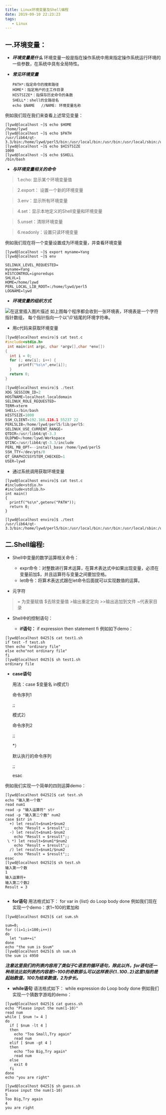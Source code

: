 ```yaml
---
title: Linux环境变量及Shell编程
date: 2019-09-10 22:23:23
tags:
   - Linux
---
```


## 一.环境变量：
   - ***环境变量是什么***
           环境变量一般是指在操作系统中用来指定操作系统运行环境的一些参数，在系统中具有全局特性。
- ***常见环境变量***
      
      PATH*:指定命令的搜索路径
      HOME*：指定用户的主工作目录
      HISTSIZE*：指保存历史命令的条数
      SHELL*：shell的全路径名
      echo $NAME   //NAME: 环境变量名称
      



<!--more-->

 例如我们现在我们来查看上述常见变量：
   

```
[lywd@localhost ~]$ echo $HOME
/home/lywd
[lywd@localhost ~]$ echo $PATH
/usr/lib64/qt-3.3/bin:/home/lywd/perl5/bin:/usr/local/bin:/usr/bin:/usr/local/sbin:/usr/sbin:/home/lywd/.local/bin:/home/lywd/bin
[lywd@localhost ~]$ echo $HISTSIZE
1000
[lywd@localhost ~]$ echo $SHELL
/bin/bash

```
- ***与环境变量相关的命令***

> 1.echo: 显示某个环境变量值

> 2.export： 设置一个新的环境变量

> 3.env：显示所有环境变量

> 4.set：显示本地定义的Shell变量和环境变量

>  5.unset：清除环境变量

> 6.readonly：设置只读环境变量


例如我们现在将一个变量设置成为环境变量，并查看环境变量

```
[lywd@localhost ~]$ export myname=Yang
[lywd@localhost ~]$ env

SELINUX_LEVEL_REQUESTED=
myname=Yang
HISTCONTROL=ignoredups
SHLVL=1
HOME=/home/lywd
PERL_LOCAL_LIB_ROOT=:/home/lywd/perl5
LOGNAME=lywd
```
- ***环境变量的组织方式***

![在这里插入图片描述](https://img-blog.csdnimg.cn/20190426185816330.png?x-oss-process=image/watermark,type_ZmFuZ3poZW5naGVpdGk,shadow_10,text_aHR0cHM6Ly9ibG9nLmNzZG4ubmV0L3dlaXhpbl80MjU0OTI1OQ==,size_16,color_FFFFFF,t_70)
如上图每个程序都会收到一张环境表，环境表是一个字符指针数组，
每个指针指向一个以'\0'结尾的环境字符串。

- 用c代码来获取环境变量

``` c
[lywd@localhost enviro]$ cat test.c
#include<stdio.h>
 int main(int argc, char *argv[],char *env[])
{
  int i = 0;
  for (; env[i]; i++) {
      printf("%s\n",env[i]);
  }
  return 0;
}

[lywd@localhost enviro]$ ./test 
XDG_SESSION_ID=2
HOSTNAME=localhost.localdomain
SELINUX_ROLE_REQUESTED=
TERM=xterm
SHELL=/bin/bash
HISTSIZE=1000
SSH_CLIENT=192.168.116.1 55237 22
PERL5LIB=/home/lywd/perl5/lib/perl5:
SELINUX_USE_CURRENT_RANGE=
QTDIR=/usr/lib64/qt-3.3
OLDPWD=/home/lywd/Workspace
QTINC=/usr/lib64/qt-3.3/include
PERL_MB_OPT=--install_base /home/lywd/perl5
SSH_TTY=/dev/pts/0
QT_GRAPHICSSYSTEM_CHECKED=1
USER=lywd


```
- 通过系统调用获取环境变量

```
[lywd@localhost enviro]$ cat test.c
#include<stdio.h>
#include<stdlib.h>
int main()
{
  printf("%s\n",getenv("PATH"));
  return 0;
}

[lywd@localhost enviro]$ ./test 
/usr/lib64/qt-3.3/bin:/home/lywd/perl5/bin:/usr/local/bin:/usr/bin:/usr/local/sbin:/usr/sbin:/home/lywd/.local/bin:/home/lywd/bin

```

## **二.Shell编程:**
- Shell中变量的数学运算相关命令：
   
   - expr命令：对整数进行算术运算，在算术表达式中如果出现变量，必须在变量前加$，并且运算符与变量之间要加空格。
   - let命令：将算术表达式跟在let命令后面就可以实现数值的运算。

- 元字符

> =  为变量赋值
> $去除变量值
>                 >输出重定定向
>                 >>输出追加到文件
>                 ~代表家目录

- Shell中的控制语句：
    
    - **if语句：**
          if expression
          then statement
          fi
          例如如下demo：
      

```
[lywd@localhost 0425]$ cat test1.sh
if test -f test.sh
then echo "ordinary file"
else echo"not ordinary file"
fi
[lywd@localhost 0425]$ sh test1.sh
ordinary file

```
- **case语句**

     用法：case $变量名 in模式1）

     命令序列1
 
    ;;

    模式2）

     命令序列2

     ;; 

     *）

     默认执行的命令序列 

     ;; 

     esac 

例如我们实现一个简单的四则运算demo：

```shell
[lywd@localhost 04252]$ cat test.sh 
echo "输入第一个数"
read num1
read -p "输入运算符" str
read -p "输入第二个数" num2
case $str in
  +) let result=$num1+$num2
    echo "Result = $result";;
  -) let result=$num1-$num2
    echo "Result = $result";;
 \ *) let result=$num1*$num2
    echo "Result = $result";;
  /) let result=$num1/$num2
    echo "Result = $result";;
esac
[lywd@localhost 04252]$ sh test.sh 
输入第一个数
1
输入运算符+
输入第二个数2
Result = 3


```

- **for语句**
用法格式如下：
 for var in {list}
 do
    Loop body
    done
    例如我们现在实现一个demo：求1~100的累加和
```shell
[lywd@localhost 0425]$ cat sum.sh 

sum=0;
for ((i=1;i<100;i++))
do
  let "sum+=i"
done
echo "the sum is $sum"
[lywd@localhost 0425]$ sh sum.sh 
the sum is 4950

```
  ***注意这里我们的列表内容用了类似于C语言的循环语句，除此以外，for语句还一种用法比如列表的内容是1~100的奇数那么可以这样表示{1..100..2}这里1指的是起始数值，100为结束数值，2为步长。***
  
  - **while语句**
语法格式如下：
while expression
do
Loop body
done
例如我们实现一个猜数字游戏的demo：

```shell
[lywd@localhost 0425]$ cat guess.sh 
echo "Please input the num(1-10)"
read num
while [ $num != 4 ]
do
  if [ $num -lt 4 ]
  then
    echo "Too Small,Try again"
    read num
  elif [ $num -gt 4 ]
  then
    echo "Too Big,Try again"
    read num
  else
    exit 0
  fi
done
echo "you are right"

[lywd@localhost 0425]$ sh guess.sh 
Please input the num(1-10)
5
Too Big,Try again
4
you are right


```
          
